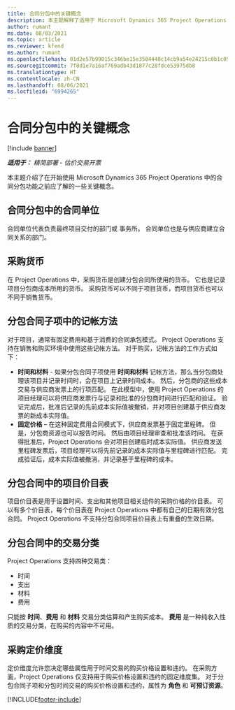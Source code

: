```yaml
---
title: 合同分包中的关键概念
description: 本主题解释了适用于 Microsoft Dynamics 365 Project Operations 中的合同分包的一些关键概念。
author: rumant
ms.date: 08/03/2021
ms.topic: article
ms.reviewer: kfend
ms.author: rumant
ms.openlocfilehash: 01d2e57b99015c346be15e3504440c14cb9a54e24215c0b1c052c5112f4b940a
ms.sourcegitcommit: 7f8d1e7a16af769adb43d1877c28fdce53975db8
ms.translationtype: HT
ms.contentlocale: zh-CN
ms.lasthandoff: 08/06/2021
ms.locfileid: "6994265"
---
```

# <a name="key-concepts-in-subcontracting"></a>合同分包中的关键概念

[!include [banner](../../includes/dataverse-preview.md)]

_**适用于：** 精简部署 - 估价交易开票_

本主题介绍了在开始使用 Microsoft Dynamics 365 Project Operations 中的合同分包功能之前应了解的一些关键概念。

## <a name="contracting-unit-on-the-subcontract"></a>合同分包中的合同单位

合同单位代表负责最终项目交付的部门或 事务所。 合同单位也是与供应商建立合同关系的部门。

## <a name="purchase-currency"></a>采购货币

在 Project Operations 中，采购货币是创建分包合同所使用的货币。 它也是记录项目分包商成本所用的货币。 采购货币可以不同于项目货币，而项目货币也可以不同于销售货币。

## <a name="billing-methods-on-subcontract-lines"></a>分包合同子项中的记帐方法

对于项目，通常有固定费用和基于消费的合同承包模式。 Project Operations 支持在销售和购买环境中使用这些记帐方法。 对于购买，记帐方法的工作方式如下：

- **时间和材料** - 如果分包合同子项使用 **时间和材料** 记帐方法，那么当分包商处理该项目并记录时间时，会在项目上记录时间成本。 然后，分包商的这些成本交易与供应商发票上的行项匹配。 在此模型中，使用 Project Operations 的项目经理可以将供应商发票行与记录和批准的分包商时间进行匹配和验证。 验证完成后，批准后记录的先前成本实际值被撤销，并对项目创建基于供应商发票的新成本实际值。
- **固定价格** – 在这种固定费用合同模式下，供应商发票基于固定里程碑。 但是，分包商资源也可以报告时间。 然后由项目经理审查和批准该时间。 在获得批准后，Project Operations 会对项目创建临时成本实际值。 供应商发送里程碑发票后，项目经理可以将先前记录的成本实际值与里程碑进行匹配。 完成验证后，成本实际值被撤消，并记录基于里程碑的成本。

## <a name="project-price-lists-on-subcontracts"></a>分包合同中的项目价目表

项目价目表是用于设置时间、支出和其他项目相关组件的采购价格的价目表。 可以有多个价目表，每个价目表在 Project Operations 中都有自己的日期有效分包合同。 Project Operations 不支持分包合同项目价目表上有重叠的生效日期。

## <a name="transaction-classes-on-subcontracts"></a>分包合同中的交易分类

Project Operations 支持四种交易类：

- 时间
- 支出
- 材料
- 费用

只能按 **时间**、**费用** 和 **材料** 交易分类估算和产生购买成本。 **费用** 是一种纯收入性质的交易分类，在购买的内容中不可用。

## <a name="purchase-pricing-dimensions"></a>采购定价维度

定价维度允许您决定哪些属性用于时间交易的购买价格设置和违约。 在采购方面，Project Operations 仅支持用于购买价格设置和违约的固定维度集。 对于分包合同子项和分包时间交易的购买价格设置和违约，属性为 **角色** 和 **可预订资源**。

[!INCLUDE[footer-include](../../includes/footer-banner.md)]
